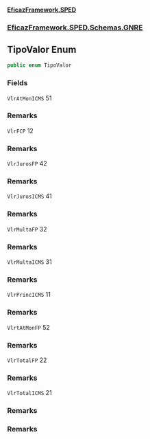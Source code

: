 #### [EficazFramework.SPED](EficazFrameworkSPED.md 'EficazFramework SPED')
### [EficazFramework.SPED.Schemas.GNRE](EficazFramework.SPED.Schemas.GNRE.md 'EficazFramework.SPED.Schemas.GNRE')

## TipoValor Enum

```csharp
public enum TipoValor
```
### Fields

<a name='EficazFramework.SPED.Schemas.GNRE.TipoValor.VlrAtMonICMS'></a>

`VlrAtMonICMS` 51

### Remarks

<a name='EficazFramework.SPED.Schemas.GNRE.TipoValor.VlrFCP'></a>

`VlrFCP` 12

### Remarks

<a name='EficazFramework.SPED.Schemas.GNRE.TipoValor.VlrJurosFP'></a>

`VlrJurosFP` 42

### Remarks

<a name='EficazFramework.SPED.Schemas.GNRE.TipoValor.VlrJurosICMS'></a>

`VlrJurosICMS` 41

### Remarks

<a name='EficazFramework.SPED.Schemas.GNRE.TipoValor.VlrMultaFP'></a>

`VlrMultaFP` 32

### Remarks

<a name='EficazFramework.SPED.Schemas.GNRE.TipoValor.VlrMultaICMS'></a>

`VlrMultaICMS` 31

### Remarks

<a name='EficazFramework.SPED.Schemas.GNRE.TipoValor.VlrPrincICMS'></a>

`VlrPrincICMS` 11

### Remarks

<a name='EficazFramework.SPED.Schemas.GNRE.TipoValor.VlrtAtMonFP'></a>

`VlrtAtMonFP` 52

### Remarks

<a name='EficazFramework.SPED.Schemas.GNRE.TipoValor.VlrTotalFP'></a>

`VlrTotalFP` 22

### Remarks

<a name='EficazFramework.SPED.Schemas.GNRE.TipoValor.VlrTotalICMS'></a>

`VlrTotalICMS` 21

### Remarks

### Remarks